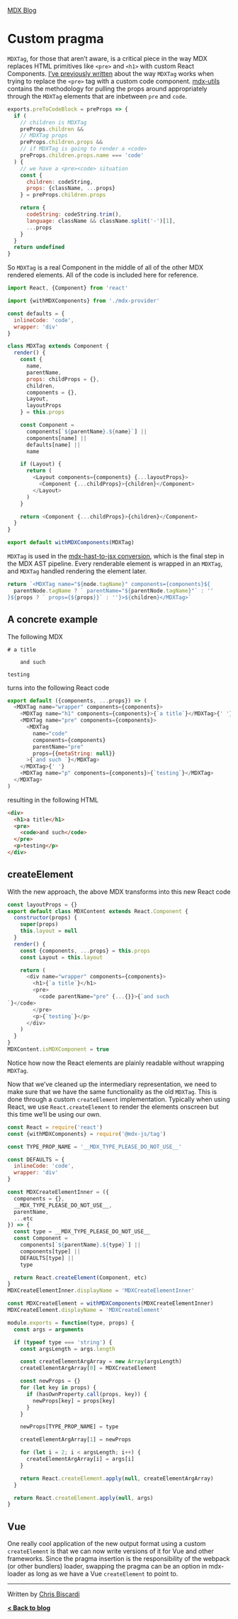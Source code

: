 [MDX Blog](/blog)

# Custom pragma

`MDXTag`, for those that aren’t aware, is a critical piece in the way
MDX replaces HTML primitives like `<pre>` and `<h1>` with custom React
Components.  [I’ve previously
written](/post/codeblocks-mdx-and-mdx-utils) about the way `MDXTag`
works when trying to replace the `<pre>` tag with a custom code
component.  [mdx-utils](https://github.com/ChristopherBiscardi/gatsby-mdx/blob/00769a1b72455f40843cd2f09ee34fd63b009fb2/packages/mdx-utils/index.js)
contains the methodology for pulling the props around appropriately
through the `MDXTag` elements that are inbetween `pre` and `code`.

```js
exports.preToCodeBlock = preProps => {
  if (
    // children is MDXTag
    preProps.children &&
    // MDXTag props
    preProps.children.props &&
    // if MDXTag is going to render a <code>
    preProps.children.props.name === 'code'
  ) {
    // we have a <pre><code> situation
    const {
      children: codeString,
      props: {className, ...props}
    } = preProps.children.props

    return {
      codeString: codeString.trim(),
      language: className && className.split('-')[1],
      ...props
    }
  }
  return undefined
}
```

So `MDXTag` is a real Component in the middle of all of the other MDX
rendered elements.  All of the code is included here for reference.

```js
import React, {Component} from 'react'

import {withMDXComponents} from './mdx-provider'

const defaults = {
  inlineCode: 'code',
  wrapper: 'div'
}

class MDXTag extends Component {
  render() {
    const {
      name,
      parentName,
      props: childProps = {},
      children,
      components = {},
      Layout,
      layoutProps
    } = this.props

    const Component =
      components[`${parentName}.${name}`] ||
      components[name] ||
      defaults[name] ||
      name

    if (Layout) {
      return (
        <Layout components={components} {...layoutProps}>
          <Component {...childProps}>{children}</Component>
        </Layout>
      )
    }

    return <Component {...childProps}>{children}</Component>
  }
}

export default withMDXComponents(MDXTag)
```

`MDXTag` is used in the [mdx-hast-to-jsx
conversion](https://github.com/mdx-js/mdx/blob/e1bcf1b1a352c9728424b01c1bb5d62e450eb48d/packages/mdx/mdx-hast-to-jsx.js#L163-L165),
which is the final step in the MDX AST pipeline.  Every renderable
element is wrapped in an `MDXTag`, and `MDXTag` handled rendering the
element later.

```js
return `<MDXTag name="${node.tagName}" components={components}${
  parentNode.tagName ? ` parentName="${parentNode.tagName}"` : ''
}${props ? ` props={${props}}` : ''}>${children}</MDXTag>`
```

## A concrete example

The following MDX

```mdx
# a title

    and such

testing
```

turns into the following React code

```js
export default ({components, ...props}) => (
  <MDXTag name="wrapper" components={components}>
    <MDXTag name="h1" components={components}>{`a title`}</MDXTag>{' '}
    <MDXTag name="pre" components={components}>
      <MDXTag
        name="code"
        components={components}
        parentName="pre"
        props={{metaString: null}}
      >{`and such `}</MDXTag>
    </MDXTag>{' '}
    <MDXTag name="p" components={components}>{`testing`}</MDXTag>
  </MDXTag>
)
```

resulting in the following HTML

```html
<div>
  <h1>a title</h1>
  <pre>
    <code>and such</code>
  </pre>
  <p>testing</p>
</div>
```

## createElement

With the new approach, the above MDX transforms into this new React code

```js
const layoutProps = {}
export default class MDXContent extends React.Component {
  constructor(props) {
    super(props)
    this.layout = null
  }
  render() {
    const {components, ...props} = this.props
    const Layout = this.layout

    return (
      <div name="wrapper" components={components}>
        <h1>{`a title`}</h1>
        <pre>
          <code parentName="pre" {...{}}>{`and such
`}</code>
        </pre>
        <p>{`testing`}</p>
      </div>
    )
  }
}
MDXContent.isMDXComponent = true
```

Notice how now the React elements are plainly readable without
wrapping `MDXTag`.

Now that we’ve cleaned up the intermediary representation, we need to
make sure that we have the same functionality as the old
`MDXTag`.  This is done through a custom `createElement`
implementation.  Typically when using React, we use
`React.createElement` to render the elements onscreen but this time
we’ll be using our own.

```js
const React = require('react')
const {withMDXComponents} = require('@mdx-js/tag')

const TYPE_PROP_NAME = '__MDX_TYPE_PLEASE_DO_NOT_USE__'

const DEFAULTS = {
  inlineCode: 'code',
  wrapper: 'div'
}

const MDXCreateElementInner = ({
  components = {},
  __MDX_TYPE_PLEASE_DO_NOT_USE__,
  parentName,
  ...etc
}) => {
  const type = __MDX_TYPE_PLEASE_DO_NOT_USE__
  const Component =
    components[`${parentName}.${type}`] ||
    components[type] ||
    DEFAULTS[type] ||
    type

  return React.createElement(Component, etc)
}
MDXCreateElementInner.displayName = 'MDXCreateElementInner'

const MDXCreateElement = withMDXComponents(MDXCreateElementInner)
MDXCreateElement.displayName = 'MDXCreateElement'

module.exports = function(type, props) {
  const args = arguments

  if (typeof type === 'string') {
    const argsLength = args.length

    const createElementArgArray = new Array(argsLength)
    createElementArgArray[0] = MDXCreateElement

    const newProps = {}
    for (let key in props) {
      if (hasOwnProperty.call(props, key)) {
        newProps[key] = props[key]
      }
    }

    newProps[TYPE_PROP_NAME] = type

    createElementArgArray[1] = newProps

    for (let i = 2; i < argsLength; i++) {
      createElementArgArray[i] = args[i]
    }

    return React.createElement.apply(null, createElementArgArray)
  }

  return React.createElement.apply(null, args)
}
```

## Vue

One really cool application of the new output format using a custom
`createElement` is that we can now write versions of it for Vue and
other frameworks.  Since the pragma insertion is the responsibility of
the webpack (or other bundlers) loader, swapping the pragma can be an
option in mdx-loader as long as we have a Vue `createElement` to point
to.

* * *

Written by [Chris Biscardi](https://christopherbiscardi.com)

**[&lt; Back to blog](/blog)**
